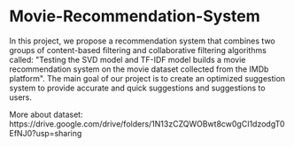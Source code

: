 # Movie-Recommendation-System
<p>In this project, we propose a recommendation system that combines two groups of content-based filtering and collaborative filtering algorithms called: "Testing the SVD model and TF-IDF model builds a movie recommendation system on the movie dataset collected from the IMDb platform". The main goal of our project is to create an optimized suggestion system to provide accurate and quick suggestions and suggestions to users.</p>
<p>More about dataset: https://drive.google.com/drive/folders/1N13zCZQWOBwt8cw0gCI1dzodgT0EfNJ0?usp=sharing</p>
